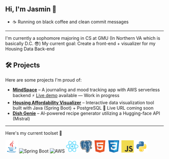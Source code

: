 ## Hi, I'm Jasmin 👋
- ☕ Running on black coffee and clean commit messages
----
I'm currently a sophomore majoring in CS at GMU (In Northern VA which is basically D.C. 😎)
My current goal: Create a front-end + visualizer for my Housing Data Back-end

## 🛠 Projects
Here are some projects I'm proud of:  
- **[MindSpace](https://github.com/jasmingg/MindSpace)** – A journaling and mood tracking app with AWS serverless backend ⚡ [Live demo](https://mindspace-jg.netlify.app/) available — Work in progress
- **[Housing Affordability Visualizer](https://github.com/jasmingg/housingdata-backend)** – Interactive data visualization tool built with Java (Spring Boot) + PostgreSQL 🚧 Live URL coming soon
- **[Dish Genie](https://github.com/jasmingg/dish_genie)** – AI-powered recipe generator utilizing a Hugging-face API (Mistral)

---
Here's my current toolset 🚀
<p>
  <img src="https://raw.githubusercontent.com/devicons/devicon/master/icons/java/java-original.svg" alt="Java" width="40" height="40"/>
  <img src="https://spring.io/img/projects/spring-boot.svg" alt="Spring Boot" width="40" height="40"/>
  <img src="https://upload.wikimedia.org/wikipedia/commons/9/93/Amazon_Web_Services_Logo.svg" alt="AWS" width="40" height="40"/>
  <img src="https://raw.githubusercontent.com/devicons/devicon/master/icons/react/react-original.svg" alt="React" width="40" height="40"/>
  <img src="https://raw.githubusercontent.com/devicons/devicon/master/icons/postgresql/postgresql-original.svg" alt="PostgreSQL" width="40" height="40"/>
  <img src="https://raw.githubusercontent.com/devicons/devicon/master/icons/html5/html5-original.svg" alt="HTML5" width="40" height="40"/>
  <img src="https://raw.githubusercontent.com/devicons/devicon/master/icons/css3/css3-original.svg" alt="CSS3" width="40" height="40"/>
  <img src="https://raw.githubusercontent.com/devicons/devicon/master/icons/javascript/javascript-original.svg" alt="JavaScript" width="40" height="40"/>
  <img src="https://raw.githubusercontent.com/devicons/devicon/master/icons/python/python-original.svg" alt="Python" width="40" height="40"/>
</p>
